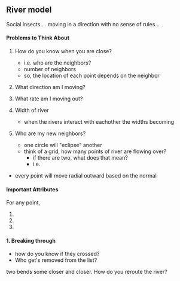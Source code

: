 ## River model
Social insects ... moving in a direction with no sense of rules...

#### Problems to Think About
1. How do you know when you are close?
    - i.e. who are the neighbors?
    - number of neighbors
    - so, the location of each point depends on the neighbor

2. What direction am I moving?

3. What rate am I moving out?
4. Width of river
    - when the rivers interact with eachother the widths becoming

5. Who are my new neighbors?
    - one circle will "eclipse" another
    - think of a grid, how many points of river are flowing over?
        - if there are two, what does that mean?
        - i.e. 

- every point will move radial outward based on the normal


#### Important Attributes
For any point,

1.
2.
3.

#### 1. Breaking through

- how do you know if they crossed?
- Who get's removed from the list? 

two bends some closer and closer. How do you reroute the river?

